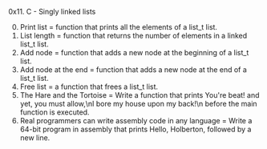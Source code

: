 <p1>0x11. C - Singly linked lists</p1>


0. Print list = function that prints all the elements of a list_t list.
1. List length = function that returns the number of elements in a linked list_t list.
2. Add node = function that adds a new node at the beginning of a list_t list.
3. Add node at the end = function that adds a new node at the end of a list_t list.
4. Free list = a function that frees a list_t list.
5. The Hare and the Tortoise =  Write a function that prints You're beat! and yet, you must allow,\nI bore my house upon my back!\n before the main function is executed.
6. Real programmers can write assembly code in any language = Write a 64-bit program in assembly that prints Hello, Holberton, followed by a new line.